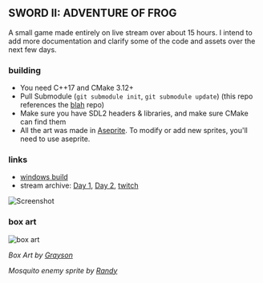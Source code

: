 ## SWORD II: ADVENTURE OF FROG
A small game made entirely on live stream over about 15 hours.
I intend to add more documentation and clarify some of the code and assets over the next few days.
 
### building
  - You need C++17 and CMake 3.12+
  - Pull Submodule (`git submodule init`, `git submodule update`) (this repo references the [blah](https://github.com/NoelFB/blah) repo)
  - Make sure you have SDL2 headers & libraries, and make sure CMake can find them
  - All the art was made in [Aseprite](https://www.aseprite.org/). To modify or add new sprites, you'll need to use aseprite.

### links
 - [windows build](https://github.com/NoelFB/tiny_link/releases/tag/v1.0.0)
 - stream archive: [Day 1](https://www.youtube.com/watch?v=Yp4WNWnoDus), [Day 2](https://www.youtube.com/watch?v=jgkljqG2rKA), [twitch](https://twitch.tv/noelfb)

![Screenshot](https://github.com/noelfb/tiny_link/raw/main/screenshot.png "Screenshot")

### box art
![box art](https://github.com/noelfb/tiny_link/raw/main/boxart.jpg "Box art by Grayson")

*Box Art by [Grayson](https://twitter.com/soft_rumpus/status/1345934041527144459/photo/1)*

*Mosquito enemy sprite by [Randy](https://twitter.com/RandyPGaul)*

